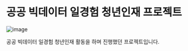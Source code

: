 # 공공 빅데이터 일경험 청년인재 프로젝트

![image](https://user-images.githubusercontent.com/55734436/106885673-49d44b80-6726-11eb-8f7c-2cc4cf6f4950.png)

공공 빅데이터 일경험 청년인재 활동을 하며 진행했던 프로젝트입니다.

